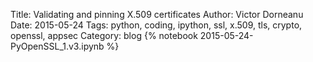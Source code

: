 Title: Validating and pinning X.509 certificates
Author: Victor Dorneanu
Date: 2015-05-24
Tags: python, coding, ipython, ssl, x.509, tls, crypto, openssl, appsec
Category: blog
{% notebook 2015-05-24-PyOpenSSL_1.v3.ipynb %}
